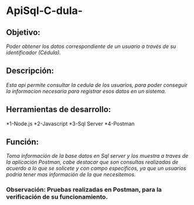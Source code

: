 # ApiSql-C-dula-

## Objetivo:
_Poder obtener los datos correspondiente de un usuario a través de su identificador (Cédula)._

## Descripción:
  _Esta api permite consultar la cedula de los usuarios, para poder conseguir la informacion_ 
_necesaria para registrar esos datos en un sistema._ 

## Herramientas de desarrollo:

  *1-Node.js
  *2-Javascript
  *3-Sql Server
  *4-Postman 

## Función: 
  _Toma información de la base datos en Sql server y los muestra a traves de la aplicación_ 
 _Postman, cabe destacar que son consultas realizadas de acuerdo a lo que se solicete y con_
 _campo especificos, ya que un usuarios podria tener mas información de la que necesitemos._

### Observación: Pruebas realizadas en Postman, para la verificación de su funcionamiento.
